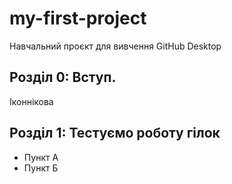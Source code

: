 # my-first-project
 Навчальний проєкт для вивчення GitHub Desktop
## Розділ 0: Вступ.
Іконнікова
## Розділ 1: Тестуємо роботу гілок
*   Пункт А
*   Пункт Б
